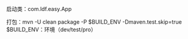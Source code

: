 
启动类：com.ldf.easy.App

打包：mvn -U clean package -P $BUILD_ENV -Dmaven.test.skip=true  $BUILD_ENV：环境（dev/test/pro）